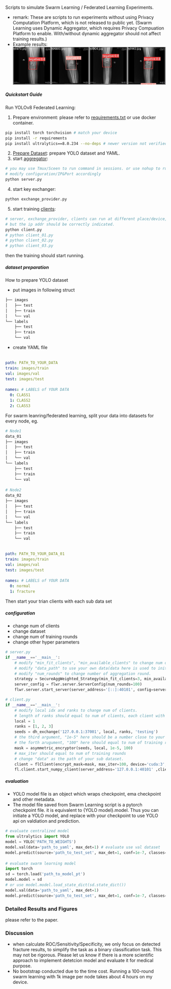 Scripts to simulate Swarm Learning / Federated Learning Experiments.
- remark: These are scripts to run experiments without using Privacy Computation Platform, which is not released to public yet. (Swarm Learning uses Dynamic Aggregator, which requires Privacy Compuation Platform to enable. With/without dynamic aggregator should not affect training results.)
- Example results:
![result](./Results/pred.jpg)

##### Quickstart Guide
Run YOLOv8 Federated Learning:
1. Prepare environment:
please refer to [requirements.txt](../VisualFederated/requirements.txt) or use docker container.
```bash
pip install torch torchvision # match your device
pip install -r requirements
pip install ultralytics==8.0.234 --no-deps # newer version not verified
```
2. [Prepare Dataset](#dataset-preparation):
prepare YOLO dataset and YAML.
3. start [aggregator](#configuration):
```bash
# you may use Tmux/Sceen to run command in sessions. or use nohup to run in background.
# modify configuration/IP&Port accordingly
python server.py
```
4. start key exchanger:
```bash
python exchange_provider.py
```
5. start training [clients](#configuration):
```bash
# server, exchange_provider, clients can run at different place/device, 
# but the ip addr should be correctly indicated.
python client.py
# python client_01.py
# python client_02.py
# python client_03.py
```
then the training should start running.

##### dataset preparation
How to prepare YOLO dataset
- put images in following struct
```bash
├── images
│   ├── test
│   ├── train
│   └── val
└── labels
    ├── test
    ├── train
    └── val
```
- create YAML file
```YAML

path: PATH_TO_YOUR_DATA
train: images/train
val: images/val
test: images/test

names: # LABELS of YOUR DATA
  0: CLASS1
  1: CLASS2
  2: CLASS3
```
For swarm leanring/federated learning, split your data into datasets for every node, eg.
```bash
# Node1
data_01
├── images
│   ├── test
│   ├── train
│   └── val
└── labels
    ├── test
    ├── train
    └── val

# Node2
data_02
├── images
│   ├── test
│   ├── train
│   └── val
└── labels
    ├── test
    ├── train
    └── val
```
```YAML

path: PATH_TO_YOUR_DATA_01
train: images/train
val: images/val
test: images/test

names: # LABELS of YOUR DATA
  0: normal
  1: fracture
```
Then start your trian clients with each sub data set

##### configuration
- change num of clients
- change dataset
- change num of training rounds
- change other hyper parameters
```python
# server.py
if __name__=='__main__':
    # modify "min_fit_clients", "min_available_clients" to change num of clients
    # modify "data_path" to use your own data(data here is used to initiate model. only number of classes and "names" here matters. no acutal image will be loaded)
    # modify "num_rounds" to change number of aggregation round.
    strategy = SecureAggWeighted_Strategy(min_fit_clients=3, min_available_clients=3, initial_parameters=server_init_params(resume=False, data_path="data.yaml"), on_fit_config_fn=fit_config, fit_metrics_aggregation_fn=metric_aggregation)
    server_config = flwr.server.ServerConfig(num_rounds=100)
    flwr.server.start_server(server_address='[::]:40101', config=server_config, strategy=strategy)
```

```python
# client.py
if __name__=='__main__':
    # modify local idx and ranks to change num of clients.
    # length of ranks should equal to num of clients, each client with a unique rank. 
    local = 1
    ranks = [1, 2, 3]
    seeds = dh_exchange('127.0.0.1:37001', local, ranks, 'testing')
    # the third argument, "1e-5" here should be a number close to your model's learning rate.
    # the forth arugument, "100" here should equal to num of training rounds.
    mask = asymmetric_encryptor(seeds, local, 1e-5, 100)
    # max_iter should equal to num of training rounds
    # change "data" as the path of your sub dataset.
    client = flClient(encrypt_mask=mask, max_iter=100, device='cuda:3', data="data_o1.yaml", batch_size=32)
    fl.client.start_numpy_client(server_address='127.0.0.1:40101' ,client=client)
```

##### evaluation
- YOLO model file is an object which wraps checkpoint, ema checkpoint and other metadata. 
- The model file saved from Swarm Learning script is a pytorch checkpoint file. it is equivalent to {YOLO model}.model. Thus you can initiate a YOLO model, and replace with your checkpoint to use YOLO api on valdiation and prediction.
```python
# evaluate centralized model
from ultralytics import YOLO
model = YOLO('PATH_TO_WEIGHTS')
model.val(data='path_to_yaml', max_det=1) # evaluate use val dataset
model.predict(source='path_to_test_set', max_det=1, conf=1e-7, classes=1) # predict target class (used for diagnose)

# evaluate swarm learning model
import torch
sd = torch.load('path_to_model_pt')
model.model = sd
# or use model.model.load_state_dict(sd.state_dict())
model.val(data='path_to_yaml', max_det=1)
model.predict(source='path_to_test_set', max_det=1, conf=1e-7, classes=1)
```
### Detailed Results and Figures
please refer to the paper.

### Discussion
- when calculate ROC/Sensitivity/Specificity, we only focus on detected fracture results, to simplify the task as a binary classification task. This may not be rigorous. Please let us know if there is a more scientific approach to implement detetcion model and evaluate it for medical purpose.
- No bootstrap conducted due to the time cost. Running a 100-round swarm learning with 1k image per node takes about 4 hours on my device.
